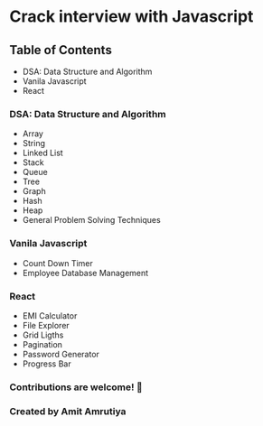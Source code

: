 # Crack interview with Javascript

## Table of Contents
- DSA: Data Structure and Algorithm
- Vanila Javascript
- React

### DSA: Data Structure and Algorithm
- Array
- String
- Linked List
- Stack
- Queue
- Tree
- Graph
- Hash
- Heap
- General Problem Solving Techniques

### Vanila Javascript
- Count Down Timer
- Employee Database Management

### React
- EMI Calculator
- File Explorer
- Grid Ligths
- Pagination
- Password Generator
- Progress Bar

### Contributions are welcome! 🎉

### Created by Amit Amrutiya


